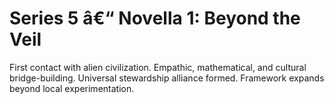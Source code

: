 ﻿# Series 5 â€“ Novella 1: Beyond the Veil

First contact with alien civilization. Empathic, mathematical, and cultural bridge-building. Universal stewardship alliance formed. Framework expands beyond local experimentation.